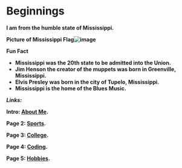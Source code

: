 <h1 id="beginnings">Beginnings</h1>
<p> <strong>I am from the humble state of Mississippi.</p>
<p><strong>Picture of Mississippi Flag</strong><img src="https://user-images.githubusercontent.com/91273401/197325317-5e3c1968-5c4e-450a-bb0a-0c985d2ffec6.png" alt="image"></p>
<p><strong>Fun Fact</strong></p>
<ul>
<li>Mississippi was the 20th state to be admitted into the Union.</li>
<li>Jim Henson the creator of the muppets was born in Greenville, Mississippi.</li>
<li>Elvis Presley was born in the city of Tupelo, Mississippi. </li>
<li>Mississippi is the home of the Blues Music. </li>
</ul>
<p><em>Links:</em></p>
<p>Intro: <a href="README.md">About Me</a>. </p>
<p>Page 2: <a href="Sports.md">Sports</a>.</p>
<p>Page 3: <a href="College.md">College</a>.</p>
<p>Page 4: <a href="Coding.md">Coding</a>.</p>
<p>Page 5: <a href="Hobbies.md">Hobbies</a>.</p>


